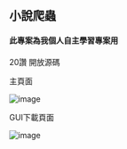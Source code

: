 ## 小說爬蟲

#### 此專案為我個人自主學習專案用




20讚 開放源碼





主頁面

![image](https://github.com/JeremyOp666/-/assets/149168423/51080148-f1d6-49a7-9d15-f23d0456492d)

GUI下載頁面


![image](https://github.com/JeremyOp666/-/assets/149168423/1acef4fc-5de2-4fe3-8b80-9c6ce3e43ac1)
